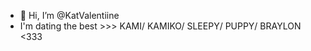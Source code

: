 - 👋 Hi, I’m @KatValentiine
-  I'm dating the best >>>
KAMI/ KAMIKO/ SLEEPY/ PUPPY/ BRAYLON <333


<!---
KatValentiine/KatValentiine is a ✨ special ✨ repository because its `README.md` (this file) appears on your GitHub profile.
You can click the Preview link to take a look at your changes.
--->
